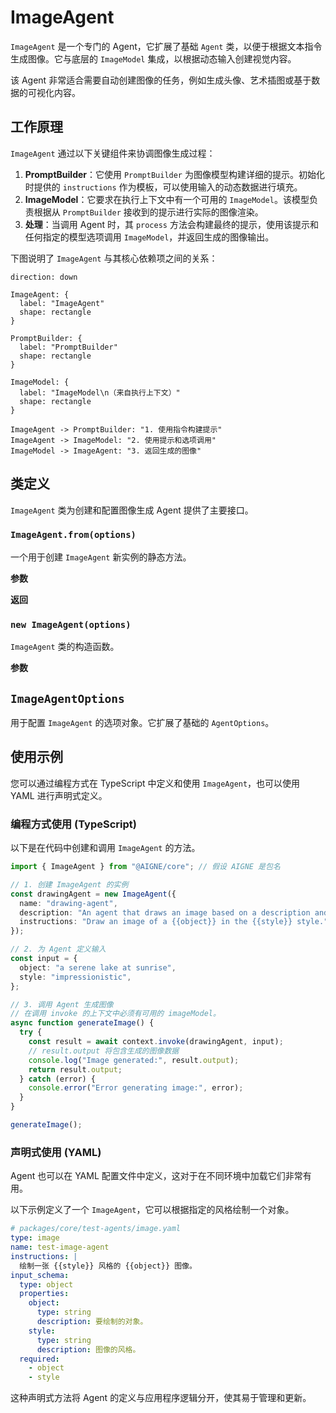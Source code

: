 # ImageAgent

`ImageAgent` 是一个专门的 Agent，它扩展了基础 `Agent` 类，以便于根据文本指令生成图像。它与底层的 `ImageModel` 集成，以根据动态输入创建视觉内容。

该 Agent 非常适合需要自动创建图像的任务，例如生成头像、艺术插图或基于数据的可视化内容。

## 工作原理

`ImageAgent` 通过以下关键组件来协调图像生成过程：

1.  **PromptBuilder**：它使用 `PromptBuilder` 为图像模型构建详细的提示。初始化时提供的 `instructions` 作为模板，可以使用输入的动态数据进行填充。
2.  **ImageModel**：它要求在执行上下文中有一个可用的 `ImageModel`。该模型负责根据从 `PromptBuilder` 接收到的提示进行实际的图像渲染。
3.  **处理**：当调用 Agent 时，其 `process` 方法会构建最终的提示，使用该提示和任何指定的模型选项调用 `ImageModel`，并返回生成的图像输出。

下图说明了 `ImageAgent` 与其核心依赖项之间的关系：

```d2
direction: down

ImageAgent: {
  label: "ImageAgent"
  shape: rectangle
}

PromptBuilder: {
  label: "PromptBuilder"
  shape: rectangle
}

ImageModel: {
  label: "ImageModel\n（来自执行上下文）"
  shape: rectangle
}

ImageAgent -> PromptBuilder: "1. 使用指令构建提示"
ImageAgent -> ImageModel: "2. 使用提示和选项调用"
ImageModel -> ImageAgent: "3. 返回生成的图像"
```

## 类定义

`ImageAgent` 类为创建和配置图像生成 Agent 提供了主要接口。

### `ImageAgent.from(options)`

一个用于创建 `ImageAgent` 新实例的静态方法。

**参数**

<x-field-group>
  <x-field data-name="options" data-type="ImageAgentOptions" data-required="true" data-desc="该 Agent 的配置选项。"></x-field>
</x-field-group>

**返回**

<x-field data-name="" data-type="ImageAgent" data-desc="一个新的 ImageAgent 实例。"></x-field>

### `new ImageAgent(options)`

`ImageAgent` 类的构造函数。

**参数**

<x-field-group>
  <x-field data-name="options" data-type="ImageAgentOptions" data-required="true" data-desc="该 Agent 的配置选项。"></x-field>
</x-field-group>

## `ImageAgentOptions`

用于配置 `ImageAgent` 的选项对象。它扩展了基础的 `AgentOptions`。

<x-field-group>
  <x-field data-name="instructions" data-type="string | PromptBuilder" data-required="true" data-desc="一个字符串模板或 `PromptBuilder` 实例，用于定义生成图像的指令。可以使用占位符插入输入数据（例如 `{{object}}`）。"></x-field>
  <x-field data-name="modelOptions" data-type="Record<string, any>" data-required="false" data-desc="一个直接传递给底层图像模型的选项字典，允许对生成过程进行精细控制（例如，分辨率、质量）。"></x-field>
  <x-field data-name="outputFileType" data-type="FileType" data-required="false" data-desc="指定输出图像所需的文件格式（例如 'png'、'jpeg'）。"></x-field>
</x-field-group>

## 使用示例

您可以通过编程方式在 TypeScript 中定义和使用 `ImageAgent`，也可以使用 YAML 进行声明式定义。

### 编程方式使用 (TypeScript)

以下是在代码中创建和调用 `ImageAgent` 的方法。

```typescript
import { ImageAgent } from "@AIGNE/core"; // 假设 AIGNE 是包名

// 1. 创建 ImageAgent 的实例
const drawingAgent = new ImageAgent({
  name: "drawing-agent",
  description: "An agent that draws an image based on a description and style.",
  instructions: "Draw an image of a {{object}} in the {{style}} style.",
});

// 2. 为 Agent 定义输入
const input = {
  object: "a serene lake at sunrise",
  style: "impressionistic",
};

// 3. 调用 Agent 生成图像
// 在调用 invoke 的上下文中必须有可用的 imageModel。
async function generateImage() {
  try {
    const result = await context.invoke(drawingAgent, input);
    // result.output 将包含生成的图像数据
    console.log("Image generated:", result.output);
    return result.output;
  } catch (error) {
    console.error("Error generating image:", error);
  }
}

generateImage();
```

### 声明式使用 (YAML)

Agent 也可以在 YAML 配置文件中定义，这对于在不同环境中加载它们非常有用。

以下示例定义了一个 `ImageAgent`，它可以根据指定的风格绘制一个对象。

```yaml
# packages/core/test-agents/image.yaml
type: image
name: test-image-agent
instructions: |
  绘制一张 {{style}} 风格的 {{object}} 图像。
input_schema:
  type: object
  properties:
    object:
      type: string
      description: 要绘制的对象。
    style:
      type: string
      description: 图像的风格。
  required:
    - object
    - style
```

这种声明式方法将 Agent 的定义与应用程序逻辑分开，使其易于管理和更新。